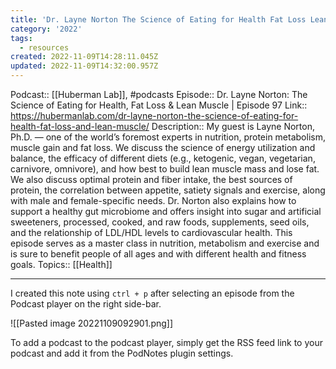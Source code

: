 ```yaml
---
title: 'Dr. Layne Norton The Science of Eating for Health Fat Loss Lean Muscle  Episode 97'
category: '2022'
tags:
  - resources
created: 2022-11-09T14:28:11.045Z
updated: 2022-11-09T14:32:00.957Z
---
```


Podcast:: [[Huberman Lab]], #podcasts
Episode:: Dr. Layne Norton: The Science of Eating for Health, Fat Loss & Lean Muscle | Episode 97
Link:: https://hubermanlab.com/dr-layne-norton-the-science-of-eating-for-health-fat-loss-and-lean-muscle/
Description:: My guest is Layne Norton, Ph.D. — one of the world’s foremost experts in nutrition, protein metabolism, muscle gain and fat loss. We discuss the science of energy utilization and balance, the efficacy of different diets (e.g., ketogenic, vegan, vegetarian, carnivore, omnivore), and how best to build lean muscle mass and lose fat. We also discuss optimal protein and fiber intake, the best sources of protein, the correlation between appetite, satiety signals and exercise, along with male and female-specific needs. Dr. Norton also explains how to support a healthy gut microbiome and offers insight into sugar and artificial sweeteners, processed, cooked, and raw foods, supplements, seed oils, and the relationship of LDL/HDL levels to cardiovascular health. This episode serves as a master class in nutrition, metabolism and exercise and is sure to benefit people of all ages and with different health and fitness goals.
Topics:: [[Health]]

---

I created this note using `ctrl + p` after selecting an episode from the Podcast player on the right side-bar.

![[Pasted image 20221109092901.png]]

To add a podcast to the podcast player, simply get the RSS feed link to your podcast and add it from the PodNotes plugin settings.
